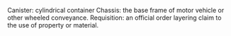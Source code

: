 Canister: cylindrical container
Chassis:  the base frame of motor vehicle or other wheeled conveyance. 
Requisition: an official order layering claim to the use of property or material.
